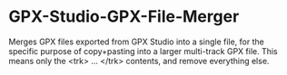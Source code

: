 # GPX-Studio-GPX-File-Merger
Merges GPX files exported from GPX Studio into a single file, for the specific purpose of copy+pasting into a larger multi-track GPX file. This means only the &lt;trk> ... &lt;/trk> contents, and remove everything else.
